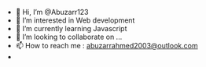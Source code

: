 - 👋 Hi, I’m @Abuzarr123
- 👀 I’m interested in Web development
- 🌱 I’m currently learning Javascript
- 💞️ I’m looking to collaborate on ...
- 📫 How to reach me : abuzarrahmed2003@outlook.com
- 

<!---
Abuzarr123/Abuzarr123 is a ✨ special ✨ repository because its `README.md` (this file) appears on your GitHub profile.
You can click the Preview link to take a look at your changes.
--->
